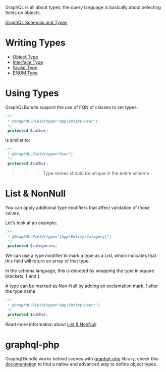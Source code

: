 GraphQL is all about types, the query language is
basically about selecting fields on objects.

[GraphQL Schemas and Types](http://graphql.org/learn/schema/#type-system)

# Writing Types

- [Object Type](01_Object_Types.md)
- [Interface Type](05_Interface_Type.md)
- [Scalar Type](02_Scalar_Types.md)
- [ENUM Type](03_Enum_Types.md)

# Using Types

GraphQLBundle support the use of FQN of classes to set types.

````php
/**
 * @GraphQL\Field(type="App\Entity\User")
 */
 protected $author;
````
is similar to:
````php
/**
 * @GraphQL\Field(type="User")
 */
 protected $author;
````
>>> Type names should be unique in the entire schema

# List & NonNull

You can apply additional type modifiers that affect validation of those values. 

Let's look at an example:

````php
/**
 * @GraphQL\Field(type="[App\Entity\Category]")
 */
 protected $categories;
````
We can use a type modifier to mark a type as a List, 
which indicates that this field will return an array of that type. 

In the schema language, this is denoted by wrapping the type in square brackets, [ and ].

A type can be marked as Non-Null by adding an exclamation mark, ! after the type name

 ````php
 /**
  * @GraphQL\Field(type="App\Entity\User!")
  */
  protected $author;
 ````
 
 Read more information about [List & NonNull](http://graphql.org/learn/schema/#lists-and-non-null)
 
# graphql-php

Graphql Bundle works behind scenes with [graphql-php](https://github.com/webonyx/graphql-php) library, 
check this [documentation](https://webonyx.github.io/graphql-php/type-system/) to find a native and advanced way
to define object types.